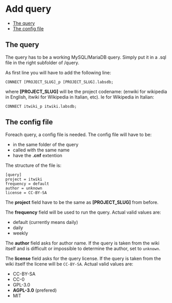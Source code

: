 # Add query

- [The query](#the-query)
- [The config file](#the-config-file)

<a name="the-query"></a>
## The query

The query has to be a working MySQL/MariaDB query. Simply put it in a .sql file in the right subfolder of /query.

As first line you will have to add the following line:

	CONNECT [PROJECT_SLUG]_p [PROJECT_SLUG].labsdb;

where **[PROJECT_SLUG]** will be the project codename: (enwiki for wikipedia in English, itwiki for Wikipedia in Italian, etc). Ie for Wikipedia in Italian:

	CONNECT itwiki_p itwiki.labsdb;

<a name="the-config-file"></a>
## The config file

Foreach query, a config file is needed. The config file will have to be:

- in the same folder of the query
- called with the same name
- have the **.cnf** extention

The structure of the file is:

	[query]
	project = itwiki
	frequency = default
	author = unknown
	license = CC-BY-SA

The **project** field have to be the same as **[PROJECT_SLUG]** from before.

The **frequency** field will be used to run the query. Actual valid values are:

- default (currently means daily)
- daily
- weekly

The **author** field asks for author name. If the query is taken from the wiki itself and is difficult or impossible to determine the author, set to `unknown`.

The **license** field asks for the query license. If the query is taken from the wiki itself the licene will be `CC-BY-SA`. Actual valid values are:

- CC-BY-SA
- CC-0
- GPL-3.0
- **AGPL-3.0** (prefered)
- MIT